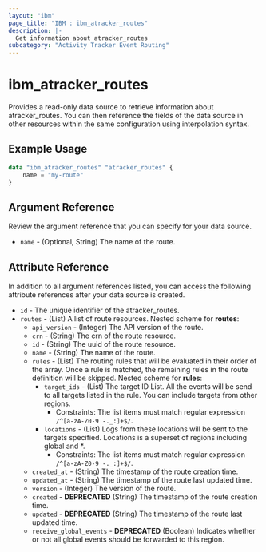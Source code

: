 ```yaml
---
layout: "ibm"
page_title: "IBM : ibm_atracker_routes"
description: |-
  Get information about atracker_routes
subcategory: "Activity Tracker Event Routing"
---
```


# ibm_atracker_routes

Provides a read-only data source to retrieve information about atracker_routes. You can then reference the fields of the data source in other resources within the same configuration using interpolation syntax.

## Example Usage

```terraform
data "ibm_atracker_routes" "atracker_routes" {
	name = "my-route"
}
```

## Argument Reference

Review the argument reference that you can specify for your data source.

* `name` - (Optional, String) The name of the route.

## Attribute Reference

In addition to all argument references listed, you can access the following attribute references after your data source is created.

* `id` - The unique identifier of the atracker_routes.
* `routes` - (List) A list of route resources.
Nested scheme for **routes**:
	* `api_version` - (Integer) The API version of the route.
	* `crn` - (String) The crn of the route resource.
	* `id` - (String) The uuid of the route resource.
	* `name` - (String) The name of the route.
	* `rules` - (List) The routing rules that will be evaluated in their order of the array. Once a rule is matched, the remaining rules in the route definition will be skipped.
	Nested scheme for **rules**:
		* `target_ids` - (List) The target ID List. All the events will be send to all targets listed in the rule. You can include targets from other regions.
		  * Constraints: The list items must match regular expression `/^[a-zA-Z0-9 -._:]+$/`.
		* `locations` - (List) Logs from these locations will be sent to the targets specified. Locations is a superset of regions including global and *.
		  * Constraints: The list items must match regular expression `/^[a-zA-Z0-9 -._:]+$/`.
	* `created_at` - (String) The timestamp of the route creation time.
	* `updated_at` - (String) The timestamp of the route last updated time.
	* `version` - (Integer) The version of the route.
	* `created` - **DEPRECATED** (String) The timestamp of the route creation time.
	* `updated` - **DEPRECATED** (String) The timestamp of the route last updated time.
	* `receive_global_events` - **DEPRECATED** (Boolean) Indicates whether or not all global events should be forwarded to this region.
